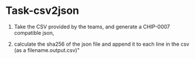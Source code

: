 # Task-csv2json

1. Take the CSV provided by the teams, and generate a CHIP-0007 compatible json,

2. calculate the sha256 of the json file and append it to each line in the csv (as a filename.output.csv)" 
